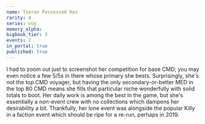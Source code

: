 ```yaml
---
name: Tieran Possessed Kes
rarity: 4
series: voy
memory_alpha:
bigbook_tier: 3
events: 2
in_portal: true
published: true
---
```


I had to zoom out just to screenshot her competition for base CMD; you may even notice a few 5/5s in there whose primary she bests. Surprisingly, she's not the top CMD voyager, but having the only secondary-or-better MED in the top 80 CMD means she fills that particular niche wonderfully with solid totals to boot. Her daily work is among the best in the game, but she's essentially a non-event crew with no collections which dampens her desirability a bit. Thankfully, her lone event was alongside the popular Killy in a faction event which should be ripe for a re-run, perhaps in 2019.
